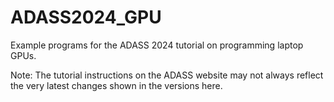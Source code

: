 # ADASS2024_GPU
Example programs for the ADASS 2024 tutorial on programming laptop GPUs.

Note: The tutorial instructions on the ADASS website may not always reflect the very latest changes shown in the versions here.
